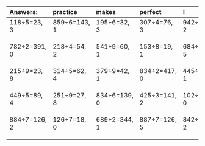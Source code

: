 | Answers: | practice | makes | perfect | ! |
| :--- | :--- | :--- | :--- | :--- |
| 118÷5=23, 3 | 859÷6=143, 1 | 195÷6=32, 3 | 307÷4=76, 3 | 942÷4=235, 2 | 
|   |   |   |   |   | 
|   |   |   |   |   | 
|   |   |   |   |   | 
| 782÷2=391, 0 | 218÷4=54, 2 | 541÷9=60, 1 | 153÷8=19, 1 | 684÷7=97, 5 | 
|   |   |   |   |   | 
|   |   |   |   |   | 
|   |   |   |   |   | 
| 215÷9=23, 8 | 314÷5=62, 4 | 379÷9=42, 1 | 834÷2=417, 0 | 445÷6=74, 1 | 
|   |   |   |   |   | 
|   |   |   |   |   | 
|   |   |   |   |   | 
| 449÷5=89, 4 | 251÷9=27, 8 | 834÷6=139, 0 | 425÷3=141, 2 | 102÷2=51, 0 | 
|   |   |   |   |   | 
|   |   |   |   |   | 
|   |   |   |   |   | 
| 884÷7=126, 2 | 126÷7=18, 0 | 689÷2=344, 1 | 887÷7=126, 5 | 842÷6=140, 2 | 
|   |   |   |   |   | 
|   |   |   |   |   | 
|   |   |   |   |   | 
